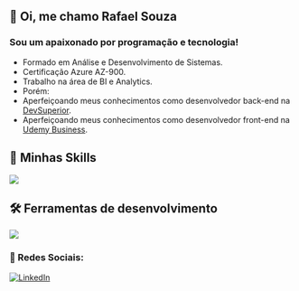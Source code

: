 
## 🖖 Oi, me chamo <strong>Rafael Souza</strong>
<h3> Sou um apaixonado por programação e tecnologia!</h3>

- Formado em Análise e Desenvolvimento de Sistemas.
- Certificação Azure AZ-900.
- Trabalho na área de BI e Analytics.
- Porém: 
- Aperfeiçoando meus conhecimentos como desenvolvedor back-end na <a href="https://devsuperior.com.br/">DevSuperior</a>.
- Aperfeiçoando meus conhecimentos como desenvolvedor front-end na  <a href="https://business.udemy.com/">Udemy Business</a>.

## 🚀 Minhas Skills

<p align="left">
  <a href="https://skillicons.dev">
    <img src="https://skillicons.dev/icons?i=html,css,java,spring,postgres,azure," />
  </a>
</p>

## 🛠️ Ferramentas de desenvolvimento

<p align="left">
  <a href="https://skillicons.dev">
    <img src="https://skillicons.dev/icons?i=vscode,eclipse,github,postman,docker" />
  </a>
</p>

### 📱 Redes Sociais:

<p align="left">
  <a href="https://www.linkedin.com/in/rafael-souza22/" title="LinkedIn">
  <img src="https://img.shields.io/badge/-Linkedin-0e76a8?style=flat-square&logo=Linkedin&logoColor=white&link=/" alt="LinkedIn"/></a>
</p>
